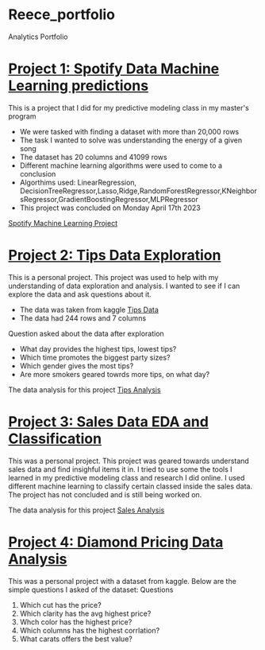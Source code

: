 # Reece_portfolio
Analytics Portfolio 

# [Project 1: Spotify Data Machine Learning predictions](https://reecealbert.github.io/Reece_portfolio/)

This is a project that I did for my predictive modeling class in my master's program

* We were tasked with finding a dataset with more than 20,000 rows
* The task I wanted to solve was understanding the energy of a given song
* The dataset has 20 columns and 41099 rows
* Different machine learning algorithms were used to come to a conclusion
* Algorthims used: LinearRegression, DecisionTreeRegressor,Lasso,Ridge,RandomForestRegressor,KNeighborsRegressor,GradientBoostingRegressor,MLPRegressor
* This project was concluded on Monday April 17th 2023

[Spotify Machine Learning Project](https://www.kaggle.com/code/reecealbert23/spotify-dataset-analysis/edit/run/129348865)

# [Project 2: Tips Data Exploration](https://reecealbert.github.io/Reece_portfolio/)

This is a personal project. This project was used to help with my understanding of data exploration and analysis.
I wanted to see if I can explore the data and ask questions about it.

* The data was taken from kaggle [Tips Data](https://www.kaggle.com/datasets/jsphyg/tipping)
* The data had 244 rows and 7 columns

Question asked about the data after exploration
* What day provides the highest tips, lowest tips?
* Which time promotes the biggest party sizes?
* Which gender gives the most tips?
* Are more smokers geared towrds more tips, on what day?


The data analysis for this project [Tips Analysis](https://github.com/ReeceAlbert/Reece_portfolio/blob/main/tips%20analysis.ipynb)

# [Project 3: Sales Data EDA and Classification](https://reecealbert.github.io/Reece_portfolio)

This was a personal project. This project was geared towards understand sales data and find insighful items it in.
I tried to use some the tools I learned in my predictive modeling class and research I did online. 
I used different machine learning to classify certain classed inside the sales data.
The project has not concluded and is still being worked on.

The data analysis for this project [Sales Analysis](https://github.com/ReeceAlbert/Reece_portfolio/blob/main/Sales.ipynb)

# [Project 4: Diamond Pricing Data Analysis](https://reecealbert.github.io/Reece_portfolio)

This was a personal project with a dataset from kaggle.
Below are the simple questions I asked of the dataset:
Questions
1. Which cut has the price?
2. Which clarity has the avg highest price?
3. Whch color has the highest price?
4. Which columns has the highest corrlation?
5. What carats offers the best value?


